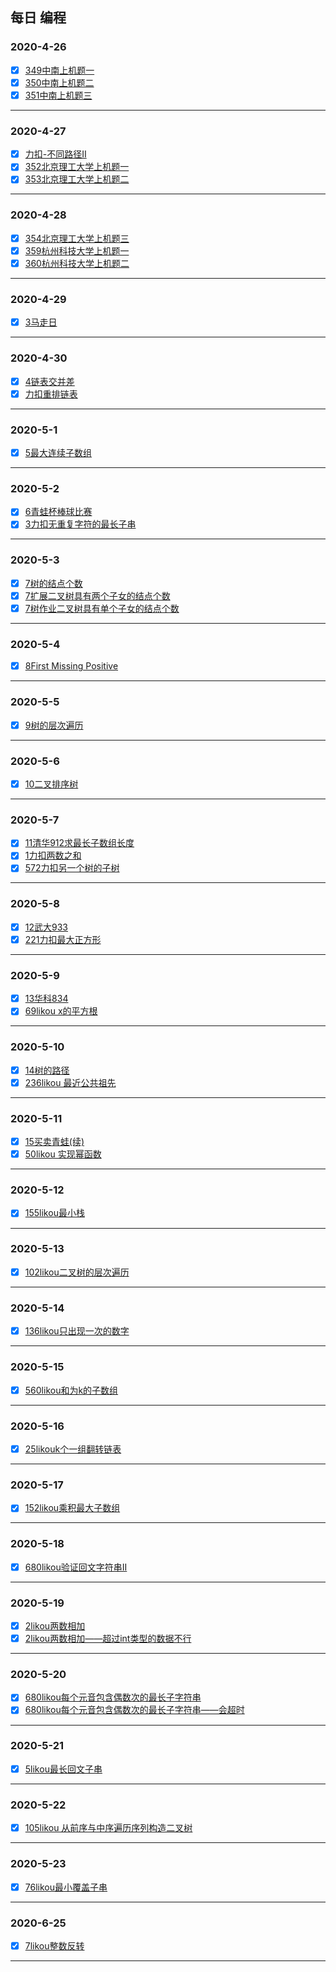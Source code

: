 ##                                               每日 编程

###   2020-4-26                           

- [x] [349中南上机题一](https://github.com/guying100/CodeDay/blob/master/Code349.cpp)
- [x] [350中南上机题二](https://github.com/guying100/CodeDay/blob/master/Code345.cpp)
- [x] [351中南上机题三](https://github.com/guying100/CodeDay/blob/master/Code345.cpp)

------

###    2020-4-27   

- [x] [力扣-不同路径II](https://github.com/guying100/Code63/tree/master/src/com/codeday)
- [x] [352北京理工大学上机题一](https://github.com/guying100/day2/blob/master/day2/Code352.cpp)
- [x] [353北京理工大学上机题二](https://github.com/guying100/day2/blob/master/day2/Code353.cpp)

------

###    2020-4-28   
- [x] [354北京理工大学上机题三](https://github.com/guying100/Code63/blob/master/src/com/codeday/Code354.java)
- [x] [359杭州科技大学上机题一](https://github.com/guying100/Code63/blob/master/src/com/codeday/Code359.java)
- [x] [360杭州科技大学上机题二](https://github.com/guying100/Code63/blob/master/src/com/codeday/Code360.java)

------

###    2020-4-29   
- [x] [3马走日](https://github.com/guying100/Code63/blob/master/src/com/codeday/Code3.java)

------

###    2020-4-30   
- [x] [4链表交并差](https://github.com/guying100/day2/blob/master/day5/Code4.cpp)
- [x] [力扣重排链表](https://github.com/guying100/day2/blob/master/day5/Code7.cpp)

------

###    2020-5-1   

- [x] [5最大连续子数组](https://github.com/guying100/day2/blob/master/day6/Code5.cpp)

------

###    2020-5-2 

- [x] [6青蛙杯棒球比赛](https://github.com/guying100/day2/blob/master/day7/Code6.cpp)
- [x] [3力扣无重复字符的最长子串](https://github.com/guying100/day2/blob/master/day7/likou1.cpp)

------

###    2020-5-3

- [x] [7树的结点个数](https://github.com/guying100/day2/blob/master/day8/Code7.cpp)
- [x] [7扩展二叉树具有两个子女的结点个数](https://github.com/guying100/day2/blob/master/day8/Code7(1).cpp)
- [x] [7树作业二叉树具有单个子女的结点个数](https://github.com/guying100/day2/blob/master/day8/Code7(2).cpp)

------

###    2020-5-4

- [x] [8First Missing Positive](https://github.com/guying100/day2/blob/master/day9/Code8.cpp)

------

###    2020-5-5

- [x] [9树的层次遍历](https://github.com/guying100/day2/blob/master/day10/Code10.cpp)

------

###    2020-5-6

- [x] [10二叉排序树](https://github.com/guying100/day2/tree/master/day11)

------

###    2020-5-7

- [x] [11清华912求最长子数组长度](https://github.com/guying100/day2/blob/master/day12/Code11.cpp)
- [x] [1力扣两数之和](https://github.com/guying100/day2/blob/master/day12/likou1.cpp)
- [x] [572力扣另一个树的子树](https://github.com/guying100/day2/blob/master/day12/likou572.cpp)

------

###    2020-5-8

- [x] [12武大933](https://github.com/guying100/day2/blob/master/day13/Code12(new).cpp)
- [x] [221力扣最大正方形](https://github.com/guying100/day2/blob/master/day13/likou221.cpp)

------

###    2020-5-9

- [x] [13华科834](https://github.com/guying100/day2/blob/master/day14/Code13.cpp)
- [x] [69likou x的平方根](https://github.com/guying100/day2/blob/master/day14/likou69.cpp)

------

###    2020-5-10

- [x] [14树的路径](https://github.com/guying100/day2/blob/master/day15/Code14.cpp)
- [x] [236likou 最近公共祖先](https://github.com/guying100/day2/blob/master/day15/likou236.cpp)

------

###    2020-5-11

- [x] [15买卖青蛙(续)](https://github.com/guying100/day2/blob/master/day16/Code15.cpp)
- [x] [50likou 实现幂函数](https://github.com/guying100/day2/blob/master/day16/likou50.cpp)

------

###    2020-5-12

- [x] [155likou最小栈](https://github.com/guying100/day2/tree/master/day17)

------

###    2020-5-13

- [x] [102likou二叉树的层次遍历](https://github.com/guying100/day2/tree/master/day18)

------

###    2020-5-14

- [x] [136likou只出现一次的数字](https://github.com/guying100/day2/tree/master/day19)

------

###    2020-5-15

- [x] [560likou和为k的子数组](https://github.com/guying100/day2/tree/master/day20)

------

###    2020-5-16

- [x] [25likouk个一组翻转链表](https://github.com/guying100/day2/tree/master/day21)

------

###    2020-5-17

- [x] [152likou乘积最大子数组](https://github.com/guying100/day2/tree/master/day22)

------

###    2020-5-18

- [x] [680likou验证回文字符串II](https://github.com/guying100/day2/tree/master/day23)

------

###    2020-5-19

- [x] [2likou两数相加](https://github.com/guying100/day2/blob/master/day24/likou2(True).cpp)
- [x] [2likou两数相加——超过int类型的数据不行](https://github.com/guying100/day2/blob/master/day24/likou2.cpp)
------

###    2020-5-20

- [x] [680likou每个元音包含偶数次的最长子字符串 ](https://github.com/guying100/day2/blob/master/day25/likou1371(True).cpp)
- [x] [680likou每个元音包含偶数次的最长子字符串——会超时 ](https://github.com/guying100/day2/blob/master/day25/likou1371.cpp)
------

###    2020-5-21

- [x] [5likou最长回文子串 ](https://github.com/guying100/day2/blob/master/day26/Code5.cpp)
------

###    2020-5-22

- [x] [105likou 从前序与中序遍历序列构造二叉树](https://github.com/guying100/day2/tree/master/day27)
------

###    2020-5-23

- [x] [76likou最小覆盖子串 ](https://github.com/guying100/day2/tree/master/day28)
------

###    2020-6-25

- [x] [7likou整数反转 ](https://github.com/guying100/CodeDay/blob/likou/Code7.cpp)
------



